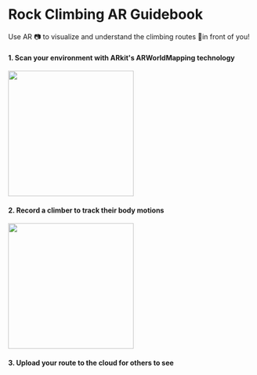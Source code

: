 # Rock Climbing AR Guidebook
Use AR 📷 to visualize and understand the climbing routes 🧗in front of you!


 
#### 1. Scan your environment with ARkit's ARWorldMapping technology

<img src="https://github.com/dhasl002/rock_climbing_AR_Guidebook/blob/master/Resources/world_scan.gif" width="256">

#### 2. Record a climber to track their body motions

<img src="https://github.com/dhasl002/rock_climbing_AR_Guidebook/blob/master/Resources/climber_scan.gif" width="256">

#### 3. Upload your route to the cloud for others to see
